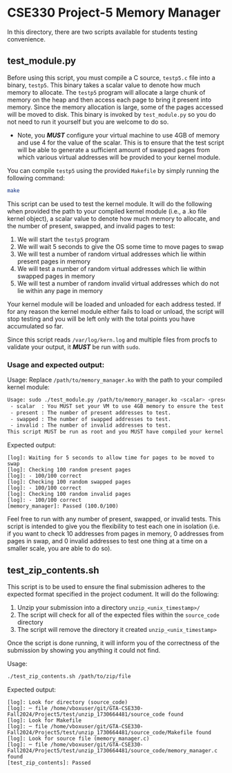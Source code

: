 # CSE330 Project-5 Memory Manager

In this directory, there are two scripts available for students testing convenience.

## test_module.py

Before using this script, you must compile a C source, `testp5.c` file into a binary, `testp5`. This binary
takes a scalar value to denote how much memory to allocate. The `testp5` program will allocate a large chunk
of memory on the heap and then access each page to bring it present into memory. Since the memory allocation
is large, some of the pages accessed will be moved to disk. This binary is invoked by `test_module.py` so you
do not need to run it yourself but you are welcome to do so.
- Note, you ***MUST*** configure your virtual machine to use 4GB of memory and use 4 for the value of the scalar. This
is to ensure that the test script will be able to generate a sufficient amount of swapped pages from which various
virtual addresses will be provided to your kernel module.

You can compile `testp5` using the provided `Makefile` by simply running the following command:
```bash
make
```

This script can be used to test the kernel module. It will do the following when provided the path to your
compiled kernel module (i.e., a .ko file kernel object), a scalar value to denote how much memory to allocate,
and the number of present, swapped, and invalid pages to test:
1. We will start the `testp5` program
2. We will wait 5 seconds to give the OS some time to move pages to swap
3. We will test a number of random virtual addresses which lie within present pages in memory
4. We will test a number of random virtual addresses which lie within swapped pages in memory
5. We will test a number of random invalid virtual addresses which do not lie within any page in memory

Your kernel module will be loaded and unloaded for each address tested. If for any reason the kernel module either
fails to load or unload, the script will stop testing and you will be left only with the total points you have
accumulated so far.

Since this script reads `/var/log/kern.log` and multiple files from procfs to validate your output, it ***MUST*** be run with `sudo`.

### Usage and expected output:

Usage: Replace `/path/to/memory_manager.ko` with the path to your compiled kernel module:
```bash
Usage: sudo ./test_module.py /path/to/memory_manager.ko <scalar> <present> <swapped> <invalid>
 - scalar  : You MUST set your VM to use 4GB memory to ensure the test scripts can generate swap pages. Use 4 for this argument.
 - present : The number of present addresses to test.
 - swapped : The number of swapped addresses to test.
 - invalid : The number of invalid addresses to test.
This script MUST be run as root and you MUST have compiled your kernel module before running.
```

Expected output:
```
[log]: Waiting for 5 seconds to allow time for pages to be moved to swap
[log]: Checking 100 random present pages
[log]: - 100/100 correct
[log]: Checking 100 random swapped pages
[log]: - 100/100 correct
[log]: Checking 100 random invalid pages
[log]: - 100/100 correct
[memory_manager]: Passed (100.0/100)
```

Feel free to run with any number of present, swapped, or invalid tests. This script is intended to give you the flexibility to
test each one in isolation (i.e. if you want to check 10 addresses from pages in memory, 0 addresses from pages in swap, and
0 invalid addresses to test one thing at a time on a smaller scale, you are able to do so).

## test_zip_contents.sh

This script is to be used to ensure the final submission adheres to the expected format specified in the project codument. It will do the following:

1. Unzip your submission into a directory `unzip_<unix_timestamp>/`
2. The script will check for all of the expected files within the `source_code` directory
3. The script will remove the directory it created `unzip_<unix_timestamp>`

Once the script is done running, it will inform you of the correctness of the submission by showing you anything it could not find.

Usage:
```bash
./test_zip_contents.sh /path/to/zip/file
```

Expected output:
```
[log]: Look for directory (source_code)
[log]: ─ file /home/vboxuser/git/GTA-CSE330-Fall2024/Project5/test/unzip_1730664481/source_code found
[log]: Look for Makefile
[log]: ─ file /home/vboxuser/git/GTA-CSE330-Fall2024/Project5/test/unzip_1730664481/source_code/Makefile found
[log]: Look for source file (memory_manager.c)
[log]: ─ file /home/vboxuser/git/GTA-CSE330-Fall2024/Project5/test/unzip_1730664481/source_code/memory_manager.c found
[test_zip_contents]: Passed
```
